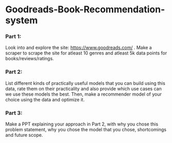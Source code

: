 # Goodreads-Book-Recommendation-system
### Part 1:
Look into and explore the site: https://www.goodreads.com/ . Make a scraper to
scrape the site for atleast 10 genres and atleast 5k data points for
books/reviews/ratings.

### Part 2:
List different kinds of practically useful models that you can build using this data, rate
them on their practicality and also provide which use cases can we use these models
the best.
Then, make a recommender model of your choice using the data and optimize it.

### Part 3:
Make a PPT explaining your approach in Part 2, with why you chose this problem
statement, why you chose the model that you chose, shortcomings and future scope.
